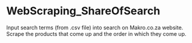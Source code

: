 # WebScraping_ShareOfSearch
Input search terms (from .csv file) into search on Makro.co.za website. Scrape the products that come up and the order in which they come up.
